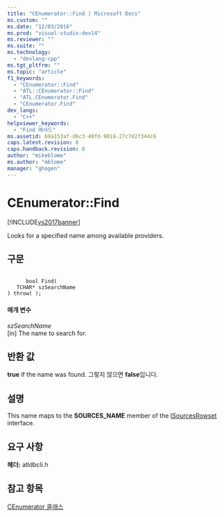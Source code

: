 ```yaml
---
title: "CEnumerator::Find | Microsoft Docs"
ms.custom: ""
ms.date: "12/03/2016"
ms.prod: "visual-studio-dev14"
ms.reviewer: ""
ms.suite: ""
ms.technology: 
  - "devlang-cpp"
ms.tgt_pltfrm: ""
ms.topic: "article"
f1_keywords: 
  - "CEnumerator::Find"
  - "ATL::CEnumerator::Find"
  - "ATL.CEnumerator.Find"
  - "CEnumerator.Find"
dev_langs: 
  - "C++"
helpviewer_keywords: 
  - "Find 메서드"
ms.assetid: 69a153af-d6c3-40fd-9018-27c7d2f344c6
caps.latest.revision: 8
caps.handback.revision: 8
author: "mikeblome"
ms.author: "mblome"
manager: "ghogen"
---
```

# CEnumerator::Find
[!INCLUDE[vs2017banner](../../assembler/inline/includes/vs2017banner.md)]

Looks for a specified name among available providers.  
  
## 구문  
  
```  
  
      bool Find(   
   TCHAR* szSearchName    
) throw( );  
```  
  
#### 매개 변수  
 *szSearchName*  
 \[in\] The name to search for.  
  
## 반환 값  
 **true** if the name was found.  그렇지 않으면 **false**입니다.  
  
## 설명  
 This name maps to the **SOURCES\_NAME** member of the [ISourcesRowset](https://msdn.microsoft.com/en-us/library/ms715969.aspx) interface.  
  
## 요구 사항  
 **헤더:** atldbcli.h  
  
## 참고 항목  
 [CEnumerator 클래스](../../data/oledb/cenumerator-class.md)